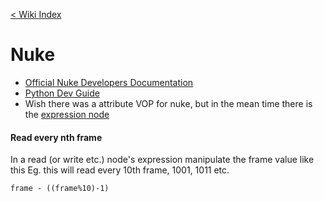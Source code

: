 [< Wiki Index](/README.md)
# Nuke
 - [Official Nuke Developers Documentation](https://learn.foundry.com/nuke/content/misc/nuke_devs.html)
 - [Python Dev Guide](https://learn.foundry.com/nuke/developers/121/pythondevguide/)
 - Wish there was a attribute VOP for nuke, but in the mean time there is the [expression node](http://www.nukepedia.com/written-tutorials/expressions-101)
 
 #### Read every nth frame
 In a read (or write etc.) node's expression manipulate the frame value like this
 Eg. this will read every 10th frame, 1001, 1011 etc.
 
 ```
 frame - ((frame%10)-1)
 ```
